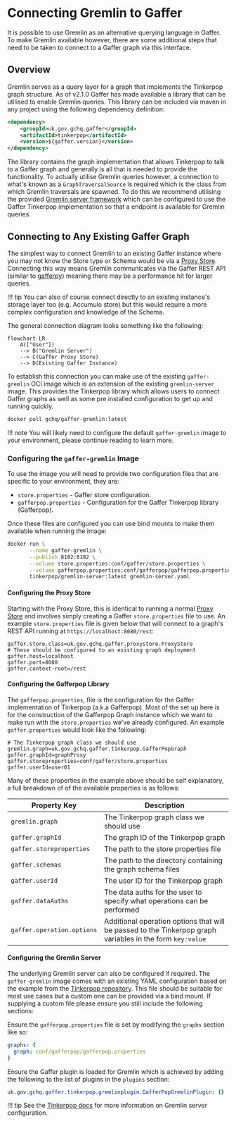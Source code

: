 # Connecting Gremlin to Gaffer

It is possible to use Gremlin as an alternative querying language in Gaffer. To
make Gremlin available however, there are some additional steps that need to be
taken to connect to a Gaffer graph via this interface.

## Overview

Gremlin serves as a query layer for a graph that implements the Tinkerpop graph
structure. As of v2.1.0 Gaffer has made available a library that can be utilised
to enable Gremlin queries. This library can be included via maven in any project
using the following dependency definition:

```xml
<dependency>
    <groupId>uk.gov.gchq.gaffer</groupId>
    <artifactId>tinkerpop</artifactId>
    <version>${gaffer.version}</version>
</dependency>
```

The library contains the graph implementation that allows Tinkerpop to talk to a
Gaffer graph and generally is all that is needed to provide the functionality.
To actually utilise Gremlin queries however, a connection to what's known as a
`GraphTraversalSource` is required which is the class from which Gremlin
traversals are spawned. To do this we recommend utilising the provided
[Gremlin server framework](https://tinkerpop.apache.org/docs/current/reference/#connecting-gremlin-server)
which can be configured to use the Gaffer Tinkerpop implementation so that a
endpoint is available for Gremlin queries.

## Connecting to Any Existing Gaffer Graph

The simplest way to connect Gremlin to an existing Gaffer instance where you may
not know the Store type or Schema would be via a [Proxy Store](../gaffer-stores/proxy-store.md).
Connecting this way means Gremlin communicates via the Gaffer REST API
(similar to [gafferpy](../../user-guide/apis/python-api.md)) meaning there may
be a performance hit for larger queries.

!!! tip
    You can also of course connect directly to an existing instance's storage
    layer too (e.g. Accumulo store) but this would require a more complex
    configuration and knowledge of the Schema.

The general connection diagram looks something like the following:

```mermaid
flowchart LR
    A(["User"])
    --> B("Gremlin Server")
    --> C(Gaffer Proxy Store)
    --> D(Existing Gaffer Instance)
```

To establish this connection you can make use of the existing `gaffer-gremlin`
OCI image which is an extension of the existing `gremlin-server` image. This
provides the Tinkerpop library which allows users to connect Gaffer graphs as
well as some pre installed configuration to get up and running quickly.

```bash
docker pull gchq/gaffer-gremlin:latest
```

!!! note
    You will likely need to configure the default `gaffer-gremlin` image to your
    environment, please continue reading to learn more.

### Configuring the `gaffer-gremlin` Image

To use the image you will need to provide two configuration files that are specific
to your environment, they are:

- `store.properties` - Gaffer store configuration.
- `gafferpop.properties` - Configuration for the Gaffer Tinkerpop library (Gafferpop).

Once these files are configured you can use bind mounts to make them available when running the image:

```bash
docker run \
       --name gaffer-gremlin \
       --publish 8182:8182 \
       --volume store.properties:conf/gaffer/store.properties \
       --volume gafferpop.properties:conf/gafferpop/gafferpop.properties \
       tinkerpop/gremlin-server:latest gremlin-server.yaml
```

#### Configuring the Proxy Store

Starting with the Proxy Store, this is identical to running a normal [Proxy Store](../gaffer-stores/proxy-store.md)
and involves simply creating a Gaffer `store.properties` file to use. An example
`store.properties` file is given below that will connect to a graph's REST API
running at `https://localhost:8080/rest`:

```properties
gaffer.store.class=uk.gov.gchq.gaffer.proxystore.ProxyStore
# These should be configured to an existing graph deployment
gaffer.host=localhost
gaffer.port=8080
gaffer.context-root=/rest
```

#### Configuring the Gafferpop Library

The `gafferpop.properties`, file is the configuration for the Gaffer
implementation of Tinkerpop (a.k.a Gafferpop). Most of the set up here is for
the construction of the Gafferpop Graph instance which we want to make run with
the `store.properties` we've already configured. An example `gaffer.properties`
would look like the following:

```properties
# The Tinkerpop graph class we should use
gremlin.graph=uk.gov.gchq.gaffer.tinkerpop.GafferPopGraph
gaffer.graphId=graphProxy
gaffer.storeproperties=conf/gaffer/store.properties
gaffer.userId=user01
```

Many of these properties in the example above should be self explanatory, a full breakdown of
of the available properties is as follows:

| Property Key | Description |
| --- | --- |
| `gremlin.graph` | The Tinkerpop graph class we should use |
| `gaffer.graphId` | The graph ID of the Tinkerpop graph |
| `gaffer.storeproperties` | The path to the store properties file |
| `gaffer.schemas` | The path to the directory containing the graph schema files |
| `gaffer.userId` | The user ID for the Tinkerpop graph |
| `gaffer.dataAuths` | The data auths for the user to specify what operations can be performed |
| `gaffer.operation.options` | Additional operation options that will be passed to the Tinkerpop graph variables in the form `key:value`

#### Configuring the Gremlin Server

The underlying Gremlin server can also be configured if required. The `gaffer-gremlin`
image comes with an existing YAML configuration based on the example from the
[Tinkerpop repository](https://github.com/apache/tinkerpop/blob/master/gremlin-server/conf/gremlin-server.yaml).
This file should be suitable for most use cases but a custom one can be provided
via a bind mount. If supplying a custom file please ensure you still include the
following sections:

Ensure the `gafferpop.properties` file is set by modifying the `graphs` section like so:

```yaml
graphs: {
  graph: conf/gafferpop/gafferpop.properties
}
```

Ensure the Gaffer plugin is loaded for Gremlin which is achieved by adding the
following to the list of plugins in the `plugins` section:

```yaml
uk.gov.gchq.gaffer.tinkerpop.gremlinplugin.GafferPopGremlinPlugin: {}
```

!!! tip
    See the [Tinkerpop docs](https://tinkerpop.apache.org/docs/current/reference/#gremlin-server)
    for more information on Gremlin server configuration.
